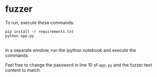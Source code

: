 # fuzzer


To run, execute these commands:

 `pip install -r requirements.txt` <br/>
`python app.py`

<br/>
In a separate window, run the ipython notebook and execute the commands.

<br/>

Feel free to change the password in line 10 of `app.py` and the fuzzer text content to match.
